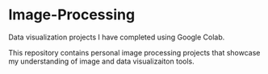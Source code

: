 # Image-Processing
Data visualization projects I have completed using Google Colab.

This repository contains personal image processing projects that showcase my understanding of image and data visualizaiton tools.
